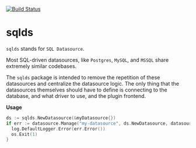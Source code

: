 [![Build Status](https://drone.grafana.net/api/badges/grafana/sqlds/status.svg)](https://drone.grafana.net/grafana/sqlds)

# sqlds

`sqlds` stands for `SQL Datasource`.

Most SQL-driven datasources, like `Postgres`, `MySQL`, and `MSSQL` share extremely similar codebases.

The `sqlds` package is intended to remove the repetition of these datasources and centralize the datasource logic. The only thing that the datasources themselves should have to define is connecting to the database, and what driver to use, and the plugin frontend.

**Usage**

```go
ds := sqlds.NewDatasource(&myDatasource{})
if err := datasource.Manage("my-datasource", ds.NewDatasource, datasource.ManageOpts{}); err != nil {
  log.DefaultLogger.Error(err.Error())
  os.Exit(1)
}
```
